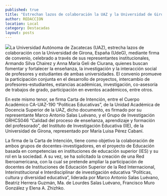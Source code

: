 ```yaml
---
published: true
title: "Estrechan lazos de colaboración la UAZ y la Universidad de Girona, España"
author: REDACCION
location: Local
category: Destacadas
layout: posts
---
```


![](http://i.imgur.com/0svQR3Vm.jpg)La Universidad Autónoma de Zacatecas (UAZ), estrecha lazos de colaboración con la Universidad de Girona, España (UdeG), mediante firma de convenio, celebrado a través de sus representantes institucionales, Armando Silva Chairez y Anna María Geli de Ciurana, quienes buscan fomentar y fortalecer la enseñanza, la investigación y la interacción social de profesores y estudiantes de ambas universidades. El convenio promueve la participación conjunta en el desarrollo de proyectos, intercambio de profesores-estudiantes, estancias académicas, investigación, co-asesoría de trabajos de grado, participación en eventos académicos, entre otros. 

En este mismo tenor, se firma Carta de Intención, entre el Cuerpo Académico CA-UAZ-190 “Políticas Educativas”, de la Unidad Académica de Docencia Superior de la UAZ, dicho documento, es firmado por su representante Marco Antonio Salas Luévano, y el Grupo de Investigación GRHCS046 “Calidad del proceso de enseñanza, aprendizaje y formación del profesorado”, del Instituto de Investigación Educativa (IIE), de la Universidad de Girona, representado por María Luisa Pérez Cabaní. 

La firma de la Carta de Intención, tiene como objetivo la colaboración de ambos grupos de docentes-investigadores, en el proyecto de Educación basada en competencias en instituciones de educación superior  (IES) y su rol en la sociedad.  A su vez, se ha solicitado la creación de una Red Iberoamericana, con la cual se pretende ampliar la participación de docentes de Instituciones de Educación Superior de la Red Internacional, Interinstitucional e Interdisciplinar de investigación educativa “Políticas, cultura y diversidad educativa”, liderada por Marco Antonio Salas Luévano, Beatriz Herrera Guzmán, Ma. de Lourdes Salas Luévano, Francisco Muro González y Elena A. Zhizhko. 
